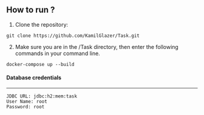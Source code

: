 ## How to run ?

1. Clone the repository:
<pre><code>git clone https://github.com/KamilGlazer/Task.git
</code></pre>

2. Make sure you are in the /Task directory, then enter the following commands in your command line.
<pre><code>docker-compose up --build
</code></pre>


#### Database credentials
<hr>

<pre><code>JDBC URL: jdbc:h2:mem:task
User Name: root
Password: root
</code></pre>

